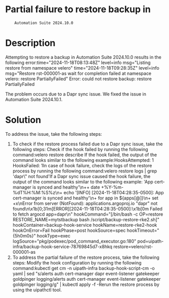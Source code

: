 ﻿# Partial failure to restore backup in
        Automation Suite 2024.10.0

# Description

Attempting to restore a backup in Automation Suite 2024.10.0 results in the following
                error:time="2024-11-18T08:13:48Z" level=info msg="Listing restore from namespace velero"
time="2024-11-18T09:28:35Z" level=info msg="Restore rst-000001-as wait for completion failed at namespace velero: restore PartiallyFailed"
Error: could not restore backup: restore PartiallyFailed

The problem occurs due to a Dapr sync issue. We fixed the issue in Automation Suite
                2024.10.1.

# Solution

To address the issue, take the following steps:

1. To check if the restore process failed due to a Dapr sync issue, take the following steps: Check if the hook failed by running the following command:velero restore describe <restore-name>If the hook failed, the output of the command looks similar to the following example:HooksAttempted: 1 HooksFailed: 1In case of hook failure, check the logs of the restore process by running the following command:velero restore logs <restore-name> | grep 'dapr\\" not found'If a Dapr sync issue caused the hook failure, the output of the command looks similar to the following example: 'App cert-manager is synced and healthy'\n++ date +%Y-%m-%dT%H:%M:%S%z\n+ echo '[INFO] [2024-11-18T04:28:35-0500]: App cert-manager is synced and healthy'\n+ for app in ${apps[@]}\n+ set +x\nError from server (NotFound): applications.argoproj.io \"dapr\" not found\n\x1b[0;31m[ERROR][2024-11-18T04:28:35-0500]:\x1b[0m Failed to fetch argocd app=dapr\n" hookCommand="[/bin/bash -c OP=restore RESTORE_NAME=mytstbackup bash /script/backup-restore-rke2.sh]" hookContainer=backup-hook-service hookName=restore-rke2-hook hookOnError=Fail hookPhase=post hookSource=spec hookTimeout="{5h0m0s}" hookType=exec logSource="pkg/podexec/pod_command_executor.go:180" pod=uipath-infra/backup-hook-service-78769845d7-x8hkq restore=velero/rst-000001-as
2. To address the partial failure of the restore process, take the following steps: Modify the hook configuration by running the following command:kubectl get cm -n uipath-infra backup-hook-script-cm -o yaml | sed "s/alerts auth cert-manager dapr event-listener gatekeeper goldpinger logging/alerts auth cert-manager event-listener gatekeeper goldpinger logging/g" | kubectl apply -f -Rerun the restore process by using the uipathctl tool.
